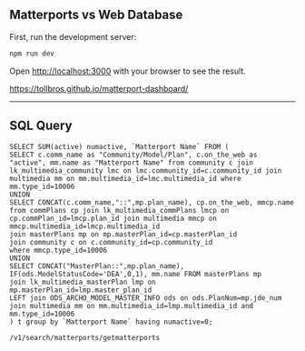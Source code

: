 ## Matterports vs Web Database

First, run the development server:

```bash
npm run dev
```

Open [http://localhost:3000](http://localhost:3000) with your browser to see the result.


https://tollbros.github.io/matterport-dashboard/ 


-----

## SQL Query

```
SELECT SUM(active) numactive, `Matterport Name` FROM (
SELECT c.comm_name as "Community/Model/Plan", c.on_the_web as "active", mm.name as "Matterport Name" from community c join lk_multimedia_community lmc on lmc.community_id=c.community_id join multimedia mm on mm.multimedia_id=lmc.multimedia_id where mm.type_id=10006
UNION 
SELECT CONCAT(c.comm_name,"::",mp.plan_name), cp.on_the_web, mmcp.name from commPlans cp join lk_multimedia_commPlans lmcp on cp.commPlan_id=lmcp.plan_id join multimedia mmcp on mmcp.multimedia_id=lmcp.multimedia_id 
join masterPlans mp on mp.masterPlan_id=cp.masterPlan_id
join community c on c.community_id=cp.community_id
where mmcp.type_id=10006
UNION 
SELECT CONCAT("MasterPlan::",mp.plan_name), IF(ods.ModelStatusCode='DEA',0,1), mm.name FROM masterPlans mp
join lk_multimedia_masterPlan lmp on mp.masterPlan_id=lmp.master_plan_id 
LEFT join ODS_ARCHO_MODEL_MASTER_INFO ods on ods.PlanNum=mp.jde_num 
join multimedia mm on mm.multimedia_id=lmp.multimedia_id and mm.type_id=10006  
) t group by `Matterport Name` having numactive=0;
```


`/v1/search/matterports/getmatterports`
